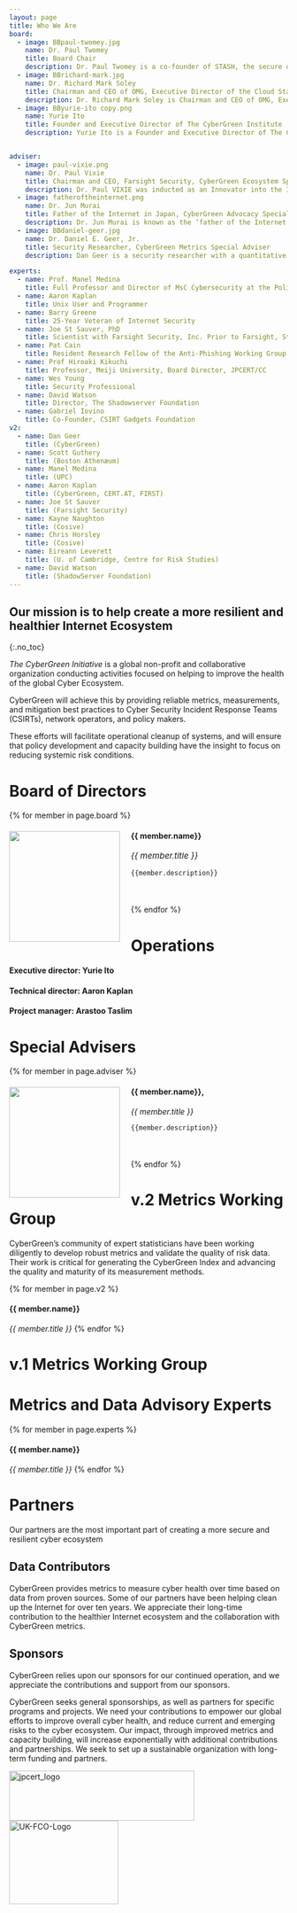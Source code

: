 ```yaml
---
layout: page
title: Who We Are
board:
  - image: BBpaul-twomey.jpg
    name: Dr. Paul Twomey
    title: Board Chair
    description: Dr. Paul Twomey is a co-founder of STASH, the secure digital vault company, and also CEO of Argo Pacific, a high-level international Internet and cybersecurity advisory and incubator firm. Much of Paul’s work focuses on cybersecurity for Fortune 1000 companies and public sector agencies. He served from 2003 to 2009 as President and CEO of ICANN, the international non-profit organization that coordinates many of the key functions of the global Internet. He is a Board member of the Atlantic Council of the United States; the founding Chair of the World Economic Forum’s Global Agenda Council on the Future of the Internet; a Commissioner of the Global Information Infrastructure Commission; and was a member of the Advisory Board of the United Nations’ Digital He@lth Initiative.
  - image: BBrichard-mark.jpg
    name: Dr. Richard Mark Soley
    title: Chairman and CEO of OMG, Executive Director of the Cloud Standards Customer Council, and Executive Director of the Industrial Internet Consortium
    description: Dr. Richard Mark Soley is Chairman and CEO of OMG, Executive Director of the Cloud Standards Customer Council, and Executive Director of the Industrial Internet Consortium. Richard also serves on numerous industrial, technical and academic conference program committees, and speaks all over the world on issues relevant to standards, the adoption of new technology and creating successful companies. He is an active angel investor, and was involved in the creation of both the Eclipse Foundation and Open Health Tools. Dr. Soley holds Bachelor's, Master's and Doctoral degrees in Computer Science and Engineering from the Massachusetts Institute of Technology.
  - image: BByurie-ito copy.png
    name: Yurie Ito
    title: Founder and Executive Director of The CyberGreen Institute
    description: Yurie Ito is a Founder and Executive Director of The CyberGreen Institute, a global non-profit organization focused on improving the cyber ecosystem’s health by providing reliable metrics, measurement, and mitigation best practices to national CERTs, network operators, and policy makers. She is also a Director of Global Coordination Division for the Japan Computer Emergency Response Team Coordination Center (JPCERT/CC).She has previously served 12 years as Technical Director and Global Coordination Director for the organization, and also served at ICANN as a Director of Global Security Programs from 2009-2011. She has been leading a number of international collaborative efforts, including as Chair of the Asia Pacific Computer Emergency Response Team (APCERT), an active member of the Forum of Incident Response and Security Teams (FIRST), and as Board Member of FIRST for 6 years from 2004-2010.She is a nonresident Senior Fellow at the Atlantic Council, associated with the Cyber Statecraft Initiative. Her Master's thesis at the Fletcher School of Law and Diplomacy, Tufts University, was on Managing Global Cyber Health and Security through Risk Reduction.


adviser:
  - image: paul-vixie.png
    name: Dr. Paul Vixie
    title: Chairman and CEO, Farsight Security, CyberGreen Ecosystem Special Adviser
    description: Dr. Paul VIXIE was inducted as an Innovator into the Internet Hall of Fame in 2014 after earning his Ph.D. in Computer Science from KEIO University in 2010. He is a prolific author of open source Internet software including BIND, and of many Internet standards documents concerning DNS and DNSSEC. He was the founder of the first anti-spam company (MAPS, 1996), the first non-profit Internet infrastructure software company (ISC, 1994), the first neutral and commercial Internet exchange (PAIX, 1991), and of Farsight Security (2012), where he now serves as Chairman and Chief Executive Officer.
  - image: fatheroftheinternet.png
    name: Dr. Jun Murai
    title: Father of the Internet in Japan, CyberGreen Advocacy Special Adviser
    description: Dr. Jun Murai is known as the ‘father of the Internet in Japan,’ and, outside of Japan, has also been called the 'Internet samurai.’ In 1984, he developed the Japan University UNIX Network (JUNET), the first-ever inter-university network in that nation.In 1988, he founded the Widely Integrated Distributed Environment Project, a Japanese Internet research consortium, for which he continues to serve as a board member. He is a professor and dean of the Faculty of Environment and Information Studies at Keio University, from which he earned his PhD in computer science in 1987. He served as President of the Japan Network Information Center (JPNIC) and as Vice President of the Japanese Internet Association. He served on the Internet Society’s Board of Trustees from 1997 to 2000. In 1998, he was appointed as one of nine initial directors of the Internet Corporation for Assigned Names and Numbers and served until June 2003. He won the 2005 Internet Society's Jonathan B. Postel Service Award in recognition of his vision and pioneering work that helped spread the Internet across the Asia Pacific region. He was honored with the 2011 Institute of Electrical and Electronics Engineers Internet Award.
  - image: BBdaniel-geer.jpg
    name: Dr. Daniel E. Geer, Jr.
    title: Security Researcher, CyberGreen Metrics Special Adviser
    description: Dan Geer is a security researcher with a quantitative bent. His group at MIT produced Kerberos, and a number of startups later he is still at it — today as Chief Information Security Officer at In-Q-Tel. He writes a lot at every length, and sometimes it gets read. He’s an electrical engineer, a statistician, and someone who thinks truth is best achieved by adversarial procedures.

experts:
  - name: Prof. Manel Medina
    title: Full Professor and Director of MsC Cybersecurity at the Politecnic University of Catalunya (UPC)
  - name: Aaron Kaplan
    title: Unix User and Programmer
  - name: Barry Greene
    title: 25-Year Veteran of Internet Security
  - name: Joe St Sauver, PhD
    title: Scientist with Farsight Security, Inc. Prior to Farsight, St Sauver was with the University of Oregon (UO)
  - name: Pat Cain
    title: Resident Research Fellow of the Anti-Phishing Working Group (APWG)
  - name: Prof Hiroaki Kikuchi
    title: Professor, Meiji University, Board Director, JPCERT/CC
  - name: Wes Young
    title: Security Professional
  - name: David Watson
    title: Director, The Shadowserver Foundation
  - name: Gabriel Iovino
    title: Co-Founder, CSIRT Gadgets Foundation
v2:
  - name: Dan Geer
    title: (CyberGreen)
  - name: Scott Guthery
    title: (Boston Athenæum)
  - name: Manel Medina
    title: (UPC)
  - name: Aaron Kaplan
    title: (CyberGreen, CERT.AT, FIRST)
  - name: Joe St Sauver
    title: (Farsight Security)
  - name: Kayne Naughton
    title: (Cosive)
  - name: Chris Horsley
    title: (Cosive)
  - name: Eireann Leverett
    title: (U. of Cambridge, Centre for Risk Studies)
  - name: David Watson
    title: (ShadowServer Foundation)
---
```



## Our mission is to help create a more resilient and healthier Internet Ecosystem
{:.no_toc}

*The CyberGreen Initiative* is a global non-profit and collaborative organization conducting activities focused on helping to improve the health of the global Cyber Ecosystem.

CyberGreen will achieve this by providing reliable metrics, measurements, and mitigation best practices to Cyber Security Incident Response Teams (CSIRTs), network operators, and policy makers.

These efforts will facilitate operational cleanup of systems, and will ensure that policy development and capacity building have the insight to focus on reducing systemic risk conditions.


# Board of Directors


{% for member in page.board %}
  <div style="margin-bottom: 50px">
    <img style="width:200px; margin-right:20px; float:left" src="{{site.media}}{{member.image}}" />
    <h4>{{ member.name}}</h4>
    <p style="font-size:15px"> <em>{{ member.title }}</em> </p>

    {{member.description}}
  </div>
{% endfor %}

# Operations
<h4>Executive director: Yurie Ito</h4>
<h4>Technical director: Aaron Kaplan</h4>
<h4>Project manager: Arastoo Taslim</h4>


# Special Advisers

{% for member in page.adviser %}
  <div style="margin-bottom: 50px">
  <img style="width:200px; margin-right:20px; float:left" src="{{site.media}}{{member.image}}" />
  <h4>{{ member.name}},</h4>
  <p><em>{{ member.title }}</em></p>

    {{member.description}}
  </div>
{% endfor %}


# v.2 Metrics Working Group

CyberGreen’s community of expert statisticians have been working diligently to develop robust metrics and validate the quality of risk data. Their work is critical for generating the CyberGreen Index and advancing the quality and maturity of its measurement methods.

{% for member in page.v2 %}
<h4>{{ member.name}}</h4>  <em>{{ member.title }}</em>
{% endfor %}


# v.1 Metrics Working Group

# Metrics and Data Advisory Experts

{% for member in page.experts %}
<h4>{{ member.name}}</h4>  <em>{{ member.title }}</em>
{% endfor %}


# Partners

Our partners are the most important part of creating a more secure and resilient cyber ecosystem


## Data Contributors

CyberGreen provides metrics to measure cyber health over time based on data from proven sources. Some of our partners have been helping clean up the Internet for over ten years. We appreciate their long-time contribution to the healthier Internet ecosystem and the collaboration with CyberGreen metrics.

## Sponsors

CyberGreen relies upon our sponsors for our continued operation, and we appreciate the contributions and support from our sponsors.

CyberGreen seeks general sponsorships, as well as partners for specific programs and projects. We need your contributions to empower our global efforts to improve overall cyber health, and reduce current and emerging risks to the cyber ecosystem. Our impact, through improved metrics and capacity building, will increase exponentially with additional contributions and partnerships. We seek to set up a sustainable organization with long-term funding and partners.

<img class="alignnone size-full wp-image-171 aligncenter" src="{{site.media}}jpcert_logo.gif" alt="jpcert_logo" width="335" height="90" />

<img class="alignnone wp-image-210 aligncenter" src="{{site.media}}UK-FCO-Logo.png" alt="UK-FCO-Logo" width="197" height="151" />


<!--
Dr. Paul Twomey is a co-founder of STASH, the secure digital vault company, and also CEO of Argo Pacific, a high-level international Internet and cybersecurity advisory and incubator firm. Much of Paul’s work focuses on cybersecurity for Fortune 1000 companies and public sector agencies.  Paul served from 2003 to 2009 as President and CEO of ICANN, the international non-profit organization that coordinates many of the key functions of the global Internet. He is a Board member of the Atlantic Council of the United States; the founding Chair of the World Economic Forum’s Global Agenda Council on the Future of the Internet; a Commissioner of the Global Information Infrastructure Commission; and was a member of the Advisory Board of the United Nations’ Digital He@lth Initiative.
-->
